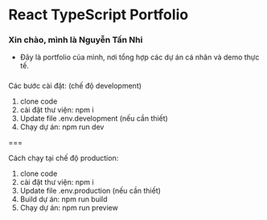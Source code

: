 # React TypeScript Portfolio

### Xin chào, mình là Nguyễn Tấn Nhi

- Đây là portfolio của mình, nơi tổng hợp các dự án cá nhân và demo thực tế.

### 

Các bước cài đặt: (chế độ development)

1. clone code
2. cài đặt thư viện: npm i
3. Update file .env.development (nếu cần thiết)
4. Chạy dự án: npm run dev

===

Cách chạy tại chế độ production:

1. clone code
2. cài đặt thư viện: npm i
3. Update file .env.production (nếu cần thiết)
4. Build dự án: npm run build
5. Chạy dự án: npm run preview
